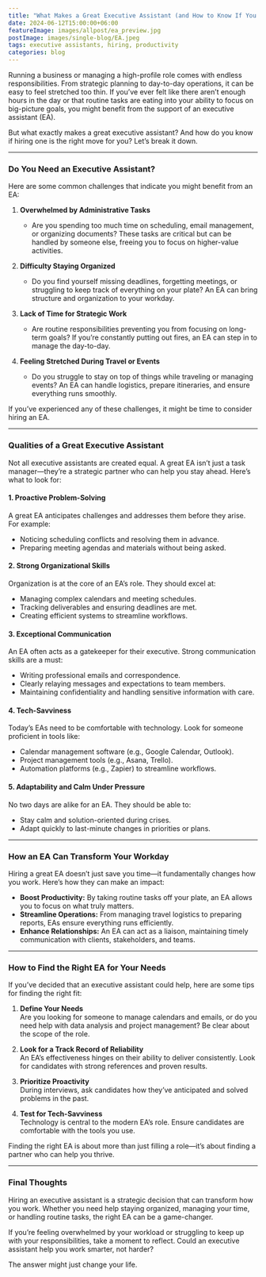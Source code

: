 ```yaml
---
title: "What Makes a Great Executive Assistant (and How to Know If You Need One)"
date: 2024-06-12T15:00:00+06:00
featureImage: images/allpost/ea_preview.jpg
postImage: images/single-blog/EA.jpeg
tags: executive assistants, hiring, productivity
categories: blog
---
```


Running a business or managing a high-profile role comes with endless responsibilities. From strategic planning to day-to-day operations, it can be easy to feel stretched too thin. If you’ve ever felt like there aren’t enough hours in the day or that routine tasks are eating into your ability to focus on big-picture goals, you might benefit from the support of an executive assistant (EA).

But what exactly makes a great executive assistant? And how do you know if hiring one is the right move for you? Let’s break it down.

---

### Do You Need an Executive Assistant?

Here are some common challenges that indicate you might benefit from an EA:

1. **Overwhelmed by Administrative Tasks**
   - Are you spending too much time on scheduling, email management, or organizing documents? These tasks are critical but can be handled by someone else, freeing you to focus on higher-value activities.

2. **Difficulty Staying Organized**
   - Do you find yourself missing deadlines, forgetting meetings, or struggling to keep track of everything on your plate? An EA can bring structure and organization to your workday.

3. **Lack of Time for Strategic Work**
   - Are routine responsibilities preventing you from focusing on long-term goals? If you’re constantly putting out fires, an EA can step in to manage the day-to-day.

4. **Feeling Stretched During Travel or Events**
   - Do you struggle to stay on top of things while traveling or managing events? An EA can handle logistics, prepare itineraries, and ensure everything runs smoothly.

If you’ve experienced any of these challenges, it might be time to consider hiring an EA.

---

### Qualities of a Great Executive Assistant

Not all executive assistants are created equal. A great EA isn’t just a task manager—they’re a strategic partner who can help you stay ahead. Here’s what to look for:

#### 1. **Proactive Problem-Solving**
   A great EA anticipates challenges and addresses them before they arise. For example:
   - Noticing scheduling conflicts and resolving them in advance.
   - Preparing meeting agendas and materials without being asked.

#### 2. **Strong Organizational Skills**
   Organization is at the core of an EA’s role. They should excel at:
   - Managing complex calendars and meeting schedules.
   - Tracking deliverables and ensuring deadlines are met.
   - Creating efficient systems to streamline workflows.

#### 3. **Exceptional Communication**
   An EA often acts as a gatekeeper for their executive. Strong communication skills are a must:
   - Writing professional emails and correspondence.
   - Clearly relaying messages and expectations to team members.
   - Maintaining confidentiality and handling sensitive information with care.

#### 4. **Tech-Savviness**
   Today’s EAs need to be comfortable with technology. Look for someone proficient in tools like:
   - Calendar management software (e.g., Google Calendar, Outlook).
   - Project management tools (e.g., Asana, Trello).
   - Automation platforms (e.g., Zapier) to streamline workflows.

#### 5. **Adaptability and Calm Under Pressure**
   No two days are alike for an EA. They should be able to:
   - Stay calm and solution-oriented during crises.
   - Adapt quickly to last-minute changes in priorities or plans.

---

### How an EA Can Transform Your Workday

Hiring a great EA doesn’t just save you time—it fundamentally changes how you work. Here’s how they can make an impact:

- **Boost Productivity:** By taking routine tasks off your plate, an EA allows you to focus on what truly matters.
- **Streamline Operations:** From managing travel logistics to preparing reports, EAs ensure everything runs efficiently.
- **Enhance Relationships:** An EA can act as a liaison, maintaining timely communication with clients, stakeholders, and teams.

---

### How to Find the Right EA for Your Needs

If you’ve decided that an executive assistant could help, here are some tips for finding the right fit:

1. **Define Your Needs**  
   Are you looking for someone to manage calendars and emails, or do you need help with data analysis and project management? Be clear about the scope of the role.

2. **Look for a Track Record of Reliability**  
   An EA’s effectiveness hinges on their ability to deliver consistently. Look for candidates with strong references and proven results.

3. **Prioritize Proactivity**  
   During interviews, ask candidates how they’ve anticipated and solved problems in the past.

4. **Test for Tech-Savviness**  
   Technology is central to the modern EA’s role. Ensure candidates are comfortable with the tools you use.

Finding the right EA is about more than just filling a role—it’s about finding a partner who can help you thrive.



---

### Final Thoughts

Hiring an executive assistant is a strategic decision that can transform how you work. Whether you need help staying organized, managing your time, or handling routine tasks, the right EA can be a game-changer.

If you’re feeling overwhelmed by your workload or struggling to keep up with your responsibilities, take a moment to reflect. Could an executive assistant help you work smarter, not harder?

The answer might just change your life.
